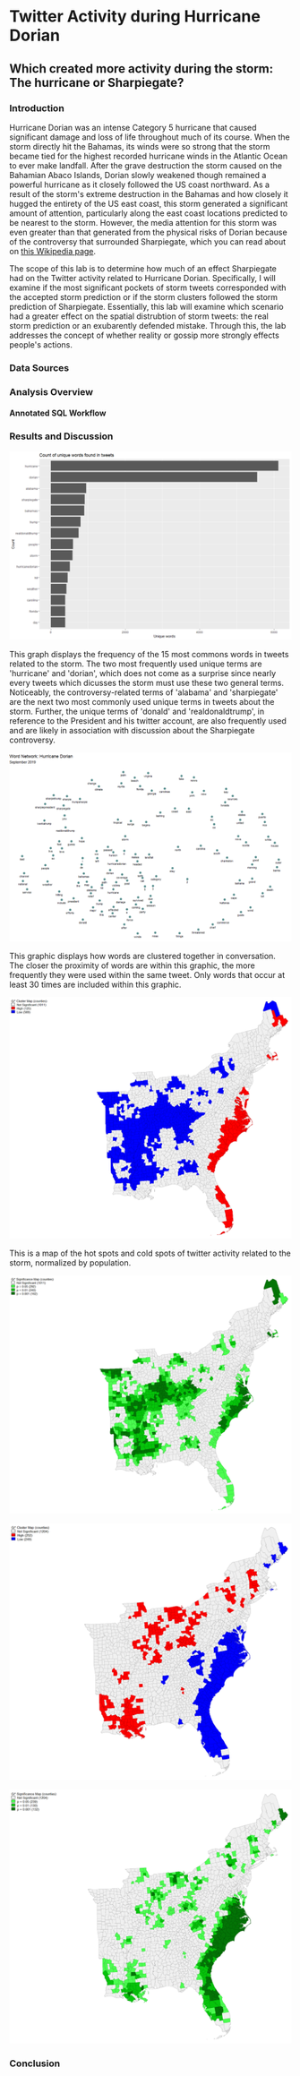 # Twitter Activity during Hurricane Dorian
## Which created more activity during the storm: The hurricane or Sharpiegate?

### Introduction

Hurricane Dorian was an intense Category 5 hurricane that caused significant damage and loss of life throughout much of its course. When the storm directly hit the Bahamas, its winds were so strong that the storm became tied for the highest recorded hurricane winds in the Atlantic Ocean to ever make landfall. After the grave destruction the storm caused on the Bahamian Abaco Islands, Dorian slowly weakened though remained a powerful hurricane as it closely followed the US coast northward. As a result of the storm's extreme destruction in the Bahamas and how closely it hugged the entirety of the US east coast, this storm generated a significant amount of attention, particularly along the east coast locations predicted to be nearest to the storm. However, the media attention for this storm was even greater than that generated from the physical risks of Dorian because of the controversy that surrounded Sharpiegate, which you can read about on [this Wikipedia page](https://en.wikipedia.org/wiki/Hurricane_Dorian%E2%80%93Alabama_controversy). 

The scope of this lab is to determine how much of an effect Sharpiegate had on the Twitter activity related to Hurricane Dorian. Specifically, I will examine if the most significant pockets of storm tweets corresponded with the accepted storm prediction or if the storm clusters followed the storm prediction of Sharpiegate. Essentially, this lab will examine which scenario had a greater effect on the spatial distrubtion of storm tweets: the real storm prediction or an exubarently defended mistake. Through this, the lab addresses the concept of whether reality or gossip more strongly effects people's actions.

### Data Sources

### Analysis Overview

#### Annotated SQL Workflow

### Results and Discussion

![word_twitter_activity](/qgis/lab_8/dorian_words.png)

This graph displays the frequency of the 15 most commons words in tweets related to the storm. The two most frequently used unique terms are 'hurricane' and 'dorian', which does not come as a surprise since nearly every tweets which dicusses the storm must use these two general terms. Noticeably, the controversy-related terms of 'alabama' and 'sharpiegate' are the next two most commonly used unique terms in tweets about the storm. Further, the unique terms of 'donald' and 'realdonaldtrump', in reference to the President and his twitter account, are also frequently used and are likely in association with discussion about the Sharpiegate controversy. 

![twitter_word_association](/qgis/lab_8/word_network.png)

This graphic displays how words are clustered together in conversation. The closer the proximity of words are within this graphic, the more frequently they were used within the same tweet. Only words that occur at least 30 times are included within this graphic.

![hotspot_map_tweets_per_10000ppl](/qgis/lab_8/counties_hotcold_pp05.png)

This is a map of the hot spots and cold spots of twitter activity related to the storm, normalized by population. 

![pp_values_tweets_per_10000](/qgis/lab_8/counties_normalized_with_population.png)

![hotcold_normalized_tweet_difference](/qgis/lab_8/counties_ndti.png)

![pp_values_normalized_tweet_difference](/qgis/lab_8/counties_ndti_ppvalues.png)


### Conclusion


